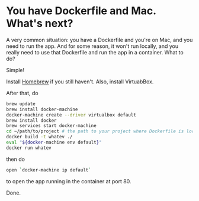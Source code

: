 # You have Dockerfile and Mac. What's next?

A very common situation: you have a Dockerfile and you're on Mac, and you need to run the app. And for some reason, it won't run locally, and you really need to use that Dockerfile and run the app in a container. What to do?

Simple!

Install [Homebrew](http://brew.sh/) if you still haven't. Also, install VirtuabBox.

After that, do

```bash
brew update
brew install docker-machine
docker-machine create --driver virtualbox default
brew install docker
brew services start docker-machine
cd ~/path/to/project # the path to your project where Dockerfile is located
docker build -t whatev ./
eval "${docker-machine env default}"
docker run whatev
```

then do

```bash
open `docker-machine ip default`
```

to open the app running in the container at port 80.

Done.
